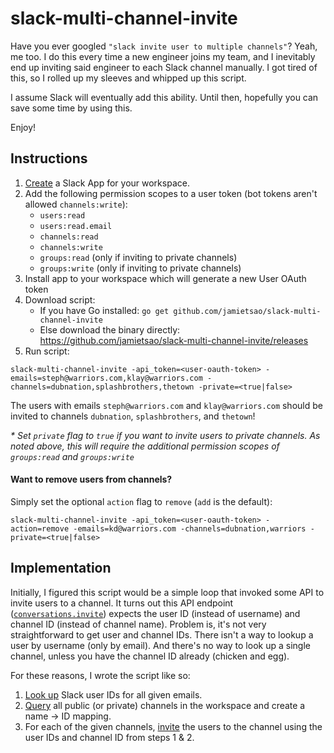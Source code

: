 # slack-multi-channel-invite
Have you ever googled `"slack invite user to multiple channels"`?  Yeah, me too.  I do this every time a new engineer joins my team, and I inevitably end up inviting said engineer to each Slack channel manually.  I got tired of this, so I rolled up my sleeves and whipped up this script.

I assume Slack will eventually add this ability.  Until then, hopefully you can save some time by using this.

Enjoy!

## Instructions
1. [Create](https://api.slack.com/apps) a Slack App for your workspace.
2. Add the following permission scopes to a user token (bot tokens aren't allowed `channels:write`):
    - `users:read`
    - `users:read.email`
    - `channels:read`
    - `channels:write`
    - `groups:read` (only if inviting to private channels)
    - `groups:write` (only if inviting to private channels)
3. Install app to your workspace which will generate a new User OAuth token
4. Download script:
    - If you have Go installed: `go get github.com/jamietsao/slack-multi-channel-invite`
    - Else download the binary directly: https://github.com/jamietsao/slack-multi-channel-invite/releases
5. Run script:

`slack-multi-channel-invite -api_token=<user-oauth-token> -emails=steph@warriors.com,klay@warriors.com -channels=dubnation,splashbrothers,thetown -private=<true|false>`

The users with emails `steph@warriors.com` and `klay@warriors.com` should be invited to channels `dubnation`, `splashbrothers`, and `thetown`!

_* Set `private` flag to `true` if you want to invite users to private channels.  As noted above, this will require the additional permission scopes of `groups:read` and `groups:write`_

#### Want to remove users from channels?
Simply set the optional `action` flag to `remove` (`add` is the default):

`slack-multi-channel-invite -api_token=<user-oauth-token> -action=remove -emails=kd@warriors.com -channels=dubnation,warriors -private=<true|false>`


## Implementation
Initially, I figured this script would be a simple loop that invoked some API to invite users to a channel.  It turns out this API endpoint ([`conversations.invite`](https://api.slack.com/methods/conversations.invite)) expects the user ID (instead of username) and channel ID (instead of channel name).  Problem is, it's not very straightforward to get user and channel IDs. There isn't a way to lookup a user by username (only by email).  And there's no way to look up a single channel, unless you have the channel ID already (chicken and egg).

For these reasons, I wrote the script like so:
1. [Look up](https://api.slack.com/methods/users.lookupByEmail) Slack user IDs for all given emails.
2. [Query](https://api.slack.com/methods/conversations.list) all public (or private) channels in the workspace and create a name -> ID mapping.
3. For each of the given channels, [invite](https://api.slack.com/methods/conversations.invite) the users to the channel using the user IDs and channel ID from steps 1 & 2.
